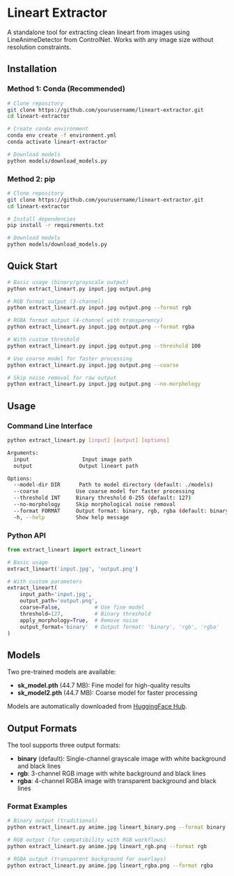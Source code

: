 # Lineart Extractor

A standalone tool for extracting clean lineart from images using LineAnimeDetector from ControlNet. Works with any image size without resolution constraints.

## Installation

### Method 1: Conda (Recommended)

```bash
# Clone repository
git clone https://github.com/yourusername/lineart-extractor.git
cd lineart-extractor

# Create conda environment
conda env create -f environment.yml
conda activate lineart-extractor

# Download models
python models/download_models.py
```

### Method 2: pip

```bash
# Clone repository
git clone https://github.com/yourusername/lineart-extractor.git
cd lineart-extractor

# Install dependencies
pip install -r requirements.txt

# Download models
python models/download_models.py
```

## Quick Start

```bash
# Basic usage (binary/grayscale output)
python extract_lineart.py input.jpg output.png

# RGB format output (3-channel)
python extract_lineart.py input.jpg output.png --format rgb

# RGBA format output (4-channel with transparency)
python extract_lineart.py input.jpg output.png --format rgba

# With custom threshold
python extract_lineart.py input.jpg output.png --threshold 100

# Use coarse model for faster processing
python extract_lineart.py input.jpg output.png --coarse

# Skip noise removal for raw output
python extract_lineart.py input.jpg output.png --no-morphology
```

## Usage

### Command Line Interface

```bash
python extract_lineart.py [input] [output] [options]

Arguments:
  input                 Input image path
  output               Output lineart path

Options:
  --model-dir DIR      Path to model directory (default: ./models)
  --coarse            Use coarse model for faster processing
  --threshold INT     Binary threshold 0-255 (default: 127)
  --no-morphology     Skip morphological noise removal
  --format FORMAT     Output format: binary, rgb, rgba (default: binary)
  -h, --help          Show help message
```

### Python API

```python
from extract_lineart import extract_lineart

# Basic usage
extract_lineart('input.jpg', 'output.png')

# With custom parameters
extract_lineart(
    input_path='input.jpg',
    output_path='output.png',
    coarse=False,           # Use fine model
    threshold=127,          # Binary threshold
    apply_morphology=True,  # Remove noise
    output_format='binary'  # Output format: 'binary', 'rgb', 'rgba'
)
```
## Models

Two pre-trained models are available:

- **sk_model.pth** (44.7 MB): Fine model for high-quality results
- **sk_model2.pth** (44.7 MB): Coarse model for faster processing

Models are automatically downloaded from [HuggingFace Hub](https://huggingface.co/lllyasviel/Annotators).

## Output Formats

The tool supports three output formats:

- **binary** (default): Single-channel grayscale image with white background and black lines
- **rgb**: 3-channel RGB image with white background and black lines  
- **rgba**: 4-channel RGBA image with transparent background and black lines

### Format Examples

```bash
# Binary output (traditional)
python extract_lineart.py anime.jpg lineart_binary.png --format binary

# RGB output (for compatibility with RGB workflows)
python extract_lineart.py anime.jpg lineart_rgb.png --format rgb

# RGBA output (transparent background for overlays)
python extract_lineart.py anime.jpg lineart_rgba.png --format rgba
```
